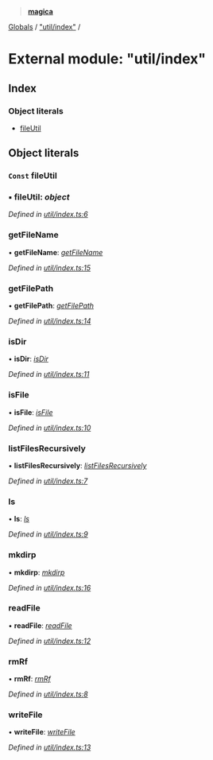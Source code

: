 > **[magica](../README.md)**

[Globals](../README.md) / ["util/index"](_util_index_.md) /

# External module: "util/index"

## Index

### Object literals

* [fileUtil](_util_index_.md#const-fileutil)

## Object literals

### `Const` fileUtil

### ▪ **fileUtil**: *object*

*Defined in [util/index.ts:6](https://github.com/cancerberoSgx/magica/blob/30321a6/src/util/index.ts#L6)*

###  getFileName

• **getFileName**: *[getFileName](_util_fileutil_.md#getfilename)*

*Defined in [util/index.ts:15](https://github.com/cancerberoSgx/magica/blob/30321a6/src/util/index.ts#L15)*

###  getFilePath

• **getFilePath**: *[getFilePath](_util_fileutil_.md#getfilepath)*

*Defined in [util/index.ts:14](https://github.com/cancerberoSgx/magica/blob/30321a6/src/util/index.ts#L14)*

###  isDir

• **isDir**: *[isDir](_util_fileutil_.md#isdir)*

*Defined in [util/index.ts:11](https://github.com/cancerberoSgx/magica/blob/30321a6/src/util/index.ts#L11)*

###  isFile

• **isFile**: *[isFile](_util_fileutil_.md#isfile)*

*Defined in [util/index.ts:10](https://github.com/cancerberoSgx/magica/blob/30321a6/src/util/index.ts#L10)*

###  listFilesRecursively

• **listFilesRecursively**: *[listFilesRecursively](_util_lsr_.md#listfilesrecursively)*

*Defined in [util/index.ts:7](https://github.com/cancerberoSgx/magica/blob/30321a6/src/util/index.ts#L7)*

###  ls

• **ls**: *[ls](_util_lsr_.md#ls)*

*Defined in [util/index.ts:9](https://github.com/cancerberoSgx/magica/blob/30321a6/src/util/index.ts#L9)*

###  mkdirp

• **mkdirp**: *[mkdirp](_util_mkdirp_.md#mkdirp)*

*Defined in [util/index.ts:16](https://github.com/cancerberoSgx/magica/blob/30321a6/src/util/index.ts#L16)*

###  readFile

• **readFile**: *[readFile](_util_fileutil_.md#readfile)*

*Defined in [util/index.ts:12](https://github.com/cancerberoSgx/magica/blob/30321a6/src/util/index.ts#L12)*

###  rmRf

• **rmRf**: *[rmRf](_util_rmrf_.md#rmrf)*

*Defined in [util/index.ts:8](https://github.com/cancerberoSgx/magica/blob/30321a6/src/util/index.ts#L8)*

###  writeFile

• **writeFile**: *[writeFile](_util_fileutil_.md#writefile)*

*Defined in [util/index.ts:13](https://github.com/cancerberoSgx/magica/blob/30321a6/src/util/index.ts#L13)*